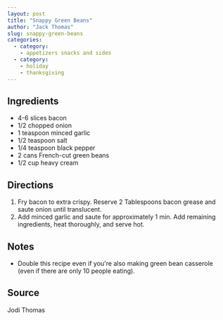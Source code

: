 ```yaml
---
layout: post
title: "Snappy Green Beans"
author: "Jack Thomas"
slug: snappy-green-beans
categories:
  - category:
    - appetizers snacks and sides
  - category:
    - holiday
    - thanksgiving
---
```


## Ingredients

- 4-6 slices bacon
- 1/2 chopped onion
- 1 teaspoon minced garlic
- 1/2 teaspoon salt
- 1/4 teaspoon black pepper
- 2 cans French-cut green beans
- 1/2 cup heavy cream

## Directions

1. Fry bacon to extra crispy. Reserve 2 Tablespoons bacon grease and saute onion until translucent.
2. Add minced garlic and saute for approximately 1 min. Add remaining ingredients, heat thoroughly, and serve hot.

## Notes

- Double this recipe even if you're also making green bean casserole (even if there are only 10 people eating).

## Source

Jodi Thomas
